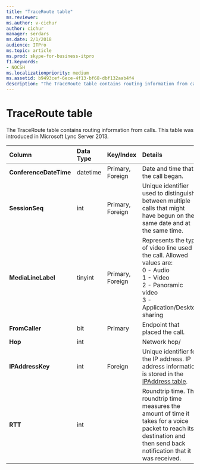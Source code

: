 ```yaml
---
title: "TraceRoute table"
ms.reviewer: 
ms.author: v-cichur
author: cichur
manager: serdars
ms.date: 2/1/2018
audience: ITPro
ms.topic: article
ms.prod: skype-for-business-itpro
f1.keywords:
- NOCSH
ms.localizationpriority: medium
ms.assetid: b9493cef-6ece-4f13-bf68-dbf132aab4f4
description: "The TraceRoute table contains routing information from calls. This table was introduced in Microsoft Lync Server 2013."
---
```


# TraceRoute table
 
The TraceRoute table contains routing information from calls. This table was introduced in Microsoft Lync Server 2013.
  
|**Column**|**Data Type**|**Key/Index**|**Details**|
|:-----|:-----|:-----|:-----|
|**ConferenceDateTime** <br/> |datetime  <br/> |Primary, Foreign  <br/> |Date and time that the call began.  <br/> |
|**SessionSeq** <br/> |int  <br/> |Primary, Foreign  <br/> |Unique identifier used to distinguish between multiple calls that might have begun on the same date and at the same time.  <br/> |
|**MediaLineLabel** <br/> |tinyint  <br/> |Primary, Foreign  <br/> |Represents the type of video line used in the call. Allowed values are:  <br/> 0 - Audio  <br/> 1 - Video  <br/> 2 - Panoramic video  <br/> 3 - Application/Desktop sharing  <br/> |
|**FromCaller** <br/> |bit  <br/> |Primary  <br/> |Endpoint that placed the call.  <br/> |
|**Hop** <br/> |int  <br/> ||Network hop/  <br/> |
|**IPAddressKey** <br/> |int  <br/> |Foreign  <br/> |Unique identifier for the IP address. IP address information is stored in the [IPAddress table](ipaddress.md).  <br/> |
|**RTT** <br/> |int  <br/> ||Roundtrip time. The roundtrip time measures the amount of time it takes for a voice packet to reach its destination and then send back notification that it was received.  <br/> |
   

